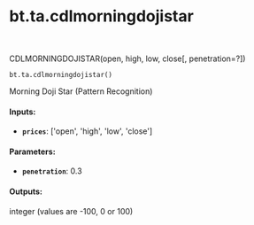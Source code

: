 <div itemscope itemtype="http://developers.google.com/ReferenceObject">
<meta itemprop="name" content="bt.ta.cdlmorningdojistar" />
<meta itemprop="path" content="Stable" />
</div>

# bt.ta.cdlmorningdojistar

<!-- Insert buttons and diff -->

<table class="tfo-notebook-buttons tfo-api nocontent" align="left">

</table>



CDLMORNINGDOJISTAR(open, high, low, close[, penetration=?])

<pre class="devsite-click-to-copy prettyprint lang-py tfo-signature-link">
<code>bt.ta.cdlmorningdojistar()
</code></pre>



<!-- Placeholder for "Used in" -->

Morning Doji Star (Pattern Recognition)

#### Inputs:


* <b>`prices`</b>: ['open', 'high', 'low', 'close']


#### Parameters:


* <b>`penetration`</b>: 0.3


#### Outputs:

integer (values are -100, 0 or 100)
